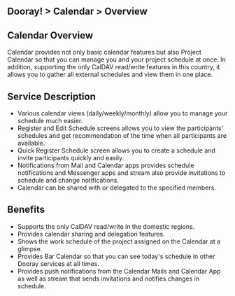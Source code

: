 ﻿## Dooray! > Calendar > Overview
## Calendar Overview
Calendar provides not only basic calendar features but also Project Calendar so that you can manage you and your project schedule at once. 
In addition, supporting the only CalDAV read/write features in this country, it allows you to gather all external schedules and view them in one place.

## Service Description
- Various calendar views (daily/weekly/monthly) allow you to manage your schedule much easier.
-  Register and Edit Schedule screens allows you to view the participants' schedules and get recommendation of the time when all participants are available.
- Quick Register Schedule screen allows you to create a schedule and invite participants quickly and easily.  
- Notifications from Mail and Calendar apps provides schedule notifications and Messenger apps and stream also provide invitations to schedule and change notifications.
- Calendar can be shared with or delegated to the specified members.

## Benefits
-  Supports the only CalDAV read/write in the domestic regions. 
-  Provides calendar sharing and delegation features.
-  Shows the work schedule of the project assigned on the Calendar at a glimpse.
-  Provides Bar Calendar so that you can see today's schedule in other Dooray services at all times.
-  Provides push notifications from the Calendar Mails and Calendar App as well as stream that sends invitations and notifies changes in schedule.
